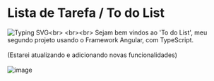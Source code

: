 
# Lista de Tarefa / To do List
![Typing SVG](https://readme-typing-svg.demolab.com?font=Fira+Code&duration=5000&pause=1000&color=9046FF&width=435&lines=To+do+List+02!!)<br>
<br><br>
Sejam bem vindos ao 'To do List', meu segundo projeto usando o Framework Angular, com TypeScript. <br>
<br>
(Estarei atualizando e adicionando novas funcionalidades)<br>
<br>
![image](https://user-images.githubusercontent.com/63565141/233812099-81fd5e36-3240-4980-9522-2bec31740bab.png)
